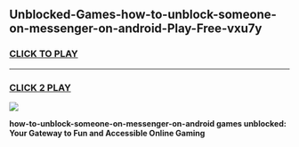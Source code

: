 
## Unblocked-Games-how-to-unblock-someone-on-messenger-on-android-Play-Free-vxu7y
<h3>
<a href="https://premium76.site?title=how-to-unblock-someone-on-messenger-on-android&ref=18A1">CLICK TO PLAY</a></h3>
<hr>

<h3>
<a href="https://premium76.site?title=how-to-unblock-someone-on-messenger-on-android&ref=18A1">CLICK 2 PLAY</a>
  
</h3>

<a href="https://premium76.site?title=how-to-unblock-someone-on-messenger-on-android&ref=18A1"><img src="https://clearcache.store/games.png"></a>


**how-to-unblock-someone-on-messenger-on-android games unblocked: Your Gateway to Fun and Accessible Online Gaming**
